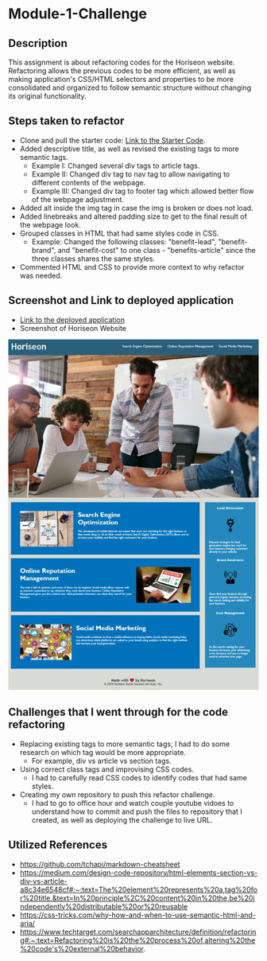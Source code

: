 # Module-1-Challenge

## Description

This assignment is about refactoring codes for the Horiseon website. Refactoring allows the previous codes to be more efficient, as well as making application's CSS/HTML selectors and properties to be more consolidated and organized to follow semantic structure without changing its original functionality.

## Steps taken to refactor
* Clone and pull the starter code: [Link to the Starter Code](https://github.com/coding-boot-camp/urban-octo-telegram).
* Added descriptive title, as well as revised the existing tags to more semantic tags. 
  * Example I: Changed several div tags to article tags.
  * Example II: Changed div tag to nav tag to allow navigating to different contents of the webpage.
  * Example III: Changed div tag to footer tag which allowed better flow of the webpage adjustment. 
* Added alt inside the img tag in case the img is broken or does not load.
* Added linebreaks and altered padding size to get to the final result of the webpage look. 
* Grouped classes in HTML that had same styles code in CSS.
  * Example: Changed the following classes: "benefit-lead", "benefit-brand", and "benefit-cost" to one class - "benefits-article" since the three classes shares the same styles.
* Commented HTML and CSS to provide more context to why refactor was needed.

## Screenshot and Link to deployed application
* [Link to the deployed application](https://hhealing123.github.io/Module-1-Challenge/)
* Screenshot of Horiseon Website
<img src="./assets/images/Horiseon - Search Engine Optimization (SEO).JPG"> 

## Challenges that I went through for the code refactoring
* Replacing existing tags to more semantic tags; I had to do some research on which tag would be more appropriate.
  * For example, div vs article vs section tags.
* Using correct class tags and improvising CSS codes.
  * I had to carefully read CSS codes to identify codes that had same styles.
* Creating my own repository to push this refactor challenge.
  * I had to go to office hour and watch couple youtube vidoes to understand how to commit and push the files to repository that I created, as well as deploying the challenge to live URL.   

## Utilized References
* https://github.com/tchapi/markdown-cheatsheet
* https://medium.com/design-code-repository/html-elements-section-vs-div-vs-article-a8c34e6548cf#:~:text=The%20element%20represents%20a,tag%20for%20title.&text=In%20principle%2C%20content%20in%20the,be%20independently%20distributable%20or%20reusable
* https://css-tricks.com/why-how-and-when-to-use-semantic-html-and-aria/
* https://www.techtarget.com/searchapparchitecture/definition/refactoring#:~:text=Refactoring%20is%20the%20process%20of,altering%20the%20code's%20external%20behavior.
 
